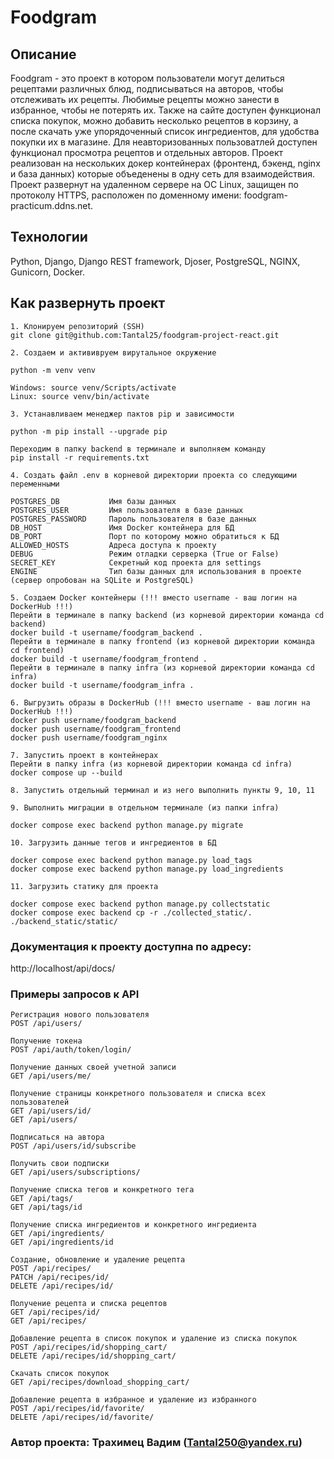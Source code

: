 # Foodgram

## Описание
Foodgram - это проект в котором пользователи могут делиться рецептами различных блюд, подписываться на авторов, чтобы отслеживать их рецепты. Любимые рецепты можно занести в избранное, чтобы не потерять их. Также на сайте доступен функционал списка покупок, можно добавить несколько рецептов в корзину, а после скачать уже упорядоченный список ингредиентов, для удобства покупки их в магазине. Для неавторизованных пользоватлей доступен функционал просмотра рецептов и отдельных авторов.
Проект реализован на нескольких докер контейнерах (фронтенд, бэкенд, nginx и база данных) которые объеденены в одну сеть для взаимодействия. Проект развернут на удаленном сервере на OС Linux, защищен по протоколу HTTPS, расположен по доменному имени: foodgram-practicum.ddns.net.

## Технологии
Python, Django, Django REST framework, Djoser, PostgreSQL, NGINX, Gunicorn, Docker.

## Как развернуть проект
```
1. Клонируем репозиторий (SSH)
git clone git@github.com:Tantal25/foodgram-project-react.git
```
```
2. Создаем и актививруем вирутальное окружение

python -m venv venv

Windows: source venv/Scripts/activate
Linux: source venv/bin/activate
```
```
3. Устанавливаем менеджер пактов pip и зависимости

python -m pip install --upgrade pip

Переходим в папку backend в терминале и выполняем команду
pip install -r requirements.txt
```
```
4. Создать файл .env в корневой директории проекта со следующими переменными

POSTGRES_DB           Имя базы данных
POSTGRES_USER         Имя пользователя в базе данных
POSTGRES_PASSWORD     Пароль пользователя в базе данных
DB_HOST               Имя Docker контейнера для БД
DB_PORT               Порт по которому можно обратиться к БД
ALLOWED_HOSTS         Адреса доступа к проекту
DEBUG                 Режим отладки серверка (True or False)
SECRET_KEY            Cекретный код проекта для settings
ENGINE                Тип базы данных для использования в проекте (сервер опробован на SQLite и PostgreSQL)
```
```
5. Создаем Docker контейнеры (!!! вместо username - ваш логин на DockerHub !!!)
Перейти в терминале в папку backend (из корневой директории команда cd backend)
docker build -t username/foodgram_backend .
Перейти в терминале в папку frontend (из корневой директории команда cd frontend)
docker build -t username/foodgram_frontend .
Перейти в терминале в папку infra (из корневой директории команда cd infra)
docker build -t username/foodgram_infra .
```
```
6. Выгрузить образы в DockerHub (!!! вместо username - ваш логин на DockerHub !!!)
docker push username/foodgram_backend
docker push username/foodgram_frontend
docker push username/foodgram_nginx
```
```
7. Запустить проект в контейнерах
Перейти в папку infra (из корневой директории команда cd infra)
docker compose up --build
```
```
8. Запустить отдельный терминал и из него выполнить пункты 9, 10, 11
```
```
9. Выполнить миграции в отдельном терминале (из папки infra)

docker compose exec backend python manage.py migrate
```
```
10. Загрузить данные тегов и ингредиентов в БД 

docker compose exec backend python manage.py load_tags
docker compose exec backend python manage.py load_ingredients
```
```
11. Загрузить статику для проекта

docker compose exec backend python manage.py collectstatic
docker compose exec backend cp -r ./collected_static/. ./backend_static/static/
```

### Документация к проекту доступна по адресу:
http://localhost/api/docs/


### Примеры запросов к API
```
Регистрация нового пользователя
POST /api/users/
```
```
Получение токена
POST /api/auth/token/login/
```
```
Получение данных своей учетной записи
GET /api/users/me/
```
```
Получение страницы конкретного пользователя и списка всех пользователей
GET /api/users/id/
GET /api/users/
```
```
Подписаться на автора
POST /api/users/id/subscribe
```
```
Получить свои подписки
GET /api/users/subscriptions/
```
```
Получение списка тегов и конкретного тега
GET /api/tags/
GET /api/tags/id
```
```
Получение списка ингредиентов и конкретного ингредиента
GET /api/ingredients/
GET /api/ingredients/id
```
```
Создание, обновление и удаление рецепта
POST /api/recipes/
PATCH /api/recipes/id/
DELETE /api/recipes/id/
```
```
Получение рецепта и списка рецептов
GET /api/recipes/id/
GET /api/recipes/
```
```
Добавление рецепта в список покупок и удаление из списка покупок
POST /api/recipes/id/shopping_cart/
DELETE /api/recipes/id/shopping_cart/
```
```
Скачать список покупок
GET /api/recipes/download_shopping_cart/
```
```
Добавление рецепта в избранное и удаление из избранного
POST /api/recipes/id/favorite/
DELETE /api/recipes/id/favorite/
```

### Автор проекта: Трахимец Вадим (Tantal250@yandex.ru)
